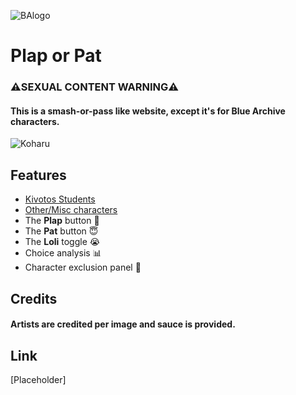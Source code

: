 ![BAlogo](https://upload.wikimedia.org/wikipedia/commons/thumb/d/d0/Blue_Archive_EN_logo.svg/2560px-Blue_Archive_EN_logo.svg.png)

# Plap or Pat

### ⚠️SEXUAL CONTENT WARNING⚠️

#### This is a smash-or-pass like website, except it's for Blue Archive characters.

![Koharu](https://lh6.googleusercontent.com/proxy/3boOOBQULZl47NtmgJsZZLUR3eLYlt73ShcnAKT7AxUOdSK5uVtoR7rZsS_MdAyffme8rLTva9E7ZQOyghEBGJgIDDEGFChVNLq6gYxmF8a63AEJkOB8quyf436gairzM_UrbCZcfOVJzz8qNjsXokrSZ_H1dRq3Pf2xwzXwsXRz2thKhiP_190BcG1n5rceS5idxd_6I3rVvSeHO-kXUVLNlQ8)

## Features
- [Kivotos Students](StudentsList.md)
- [Other/Misc characters](MiscCharacters.md)
- The **Plap** button 💢
- The **Pat** button 😇
- The **Loli** toggle 😭
- Choice analysis 📊
- Character exclusion panel 🚫

## Credits
#### Artists are credited per image and sauce is provided.

## Link
[Placeholder]
